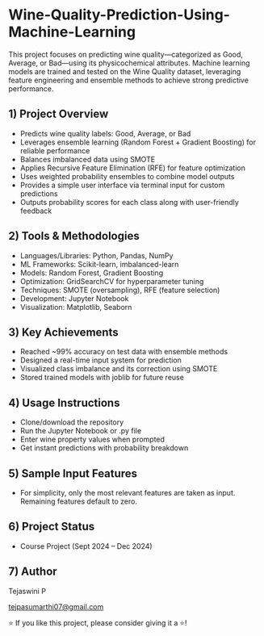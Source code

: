 # Wine-Quality-Prediction-Using-Machine-Learning
This project focuses on predicting wine quality—categorized as Good, Average, or Bad—using its physicochemical attributes. Machine learning models are trained and tested on the Wine Quality dataset, leveraging feature engineering and ensemble methods to achieve strong predictive performance.


## 1) Project Overview

- Predicts wine quality labels: Good, Average, or Bad
- Leverages ensemble learning (Random Forest + Gradient Boosting) for reliable performance
- Balances imbalanced data using SMOTE
- Applies Recursive Feature Elimination (RFE) for feature optimization
- Uses weighted probability ensembles to combine model outputs
- Provides a simple user interface via terminal input for custom predictions
- Outputs probability scores for each class along with user-friendly feedback

## 2) Tools & Methodologies

- Languages/Libraries: Python, Pandas, NumPy
- ML Frameworks: Scikit-learn, imbalanced-learn
- Models: Random Forest, Gradient Boosting
- Optimization: GridSearchCV for hyperparameter tuning
- Techniques: SMOTE (oversampling), RFE (feature selection)
- Development: Jupyter Notebook
- Visualization: Matplotlib, Seaborn

## 3) Key Achievements

- Reached ~99% accuracy on test data with ensemble methods
- Designed a real-time input system for prediction
- Visualized class imbalance and its correction using SMOTE
- Stored trained models with joblib for future reuse

## 4) Usage Instructions

- Clone/download the repository
- Run the Jupyter Notebook or .py file
- Enter wine property values when prompted
- Get instant predictions with probability breakdown

## 5) Sample Input Features

- For simplicity, only the most relevant features are taken as input. Remaining features default to zero.

## 6) Project Status

- Course Project (Sept 2024 – Dec 2024)

## 7) Author

Tejaswini P 

tejpasumarthi07@gmail.com

⭐ If you like this project, please consider giving it a ⭐!
